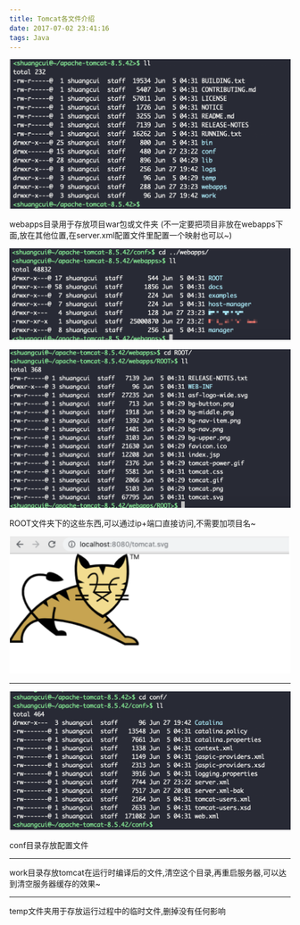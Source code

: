 ```yaml
---
title: Tomcat各文件介绍
date: 2017-07-02 23:41:16
tags: Java
---
```


![pic](Tomcat各文件介绍/1.png)


webapps目录用于存放项目war包或文件夹
(不一定要把项目非放在webapps下面,放在其他位置,在server.xml配置文件里配置一个映射也可以~)

![pic](Tomcat各文件介绍/1.5.png)

![pic](Tomcat各文件介绍/1.6.png)

ROOT文件夹下的这些东西,可以通过ip+端口直接访问,不需要加项目名~

![pic](Tomcat各文件介绍/1.8.png)


---
![pic](Tomcat各文件介绍/2.png)

conf目录存放配置文件

---

work目录存放tomcat在运行时编译后的文件,清空这个目录,再重启服务器,可以达到清空服务器缓存的效果~


---

temp文件夹用于存放运行过程中的临时文件,删掉没有任何影响